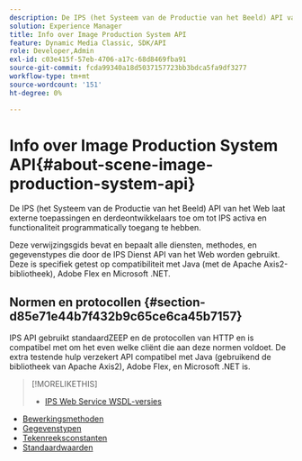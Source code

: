 ```yaml
---
description: De IPS (het Systeem van de Productie van het Beeld) API van het Web laat externe toepassingen en derdeontwikkelaars toe om tot IPS activa en functionaliteit programmatically toegang te hebben.
solution: Experience Manager
title: Info over Image Production System API
feature: Dynamic Media Classic, SDK/API
role: Developer,Admin
exl-id: c03e415f-57eb-4706-a17c-68d8469fba91
source-git-commit: fcda99340a18d5037157723bb3bdca5fa9df3277
workflow-type: tm+mt
source-wordcount: '151'
ht-degree: 0%

---
```


# Info over Image Production System API{#about-scene-image-production-system-api}

De IPS (het Systeem van de Productie van het Beeld) API van het Web laat externe toepassingen en derdeontwikkelaars toe om tot IPS activa en functionaliteit programmatically toegang te hebben.

Deze verwijzingsgids bevat en bepaalt alle diensten, methodes, en gegevenstypes die door de IPS Dienst API van het Web worden gebruikt. Deze is specifiek getest op compatibiliteit met Java (met de Apache Axis2-bibliotheek), Adobe Flex en Microsoft .NET.

## Normen en protocollen {#section-d85e71e44b7f432b9c65ce6ca45b7157}

IPS API gebruikt standaardZEEP en de protocollen van HTTP en is compatibel met om het even welke cliënt die aan deze normen voldoet. De extra testende hulp verzekert API compatibel met Java (gebruikend de bibliotheek van Apache Axis2), Adobe Flex, en Microsoft .NET is.

>[!MORELIKETHIS]
>
>* [IPS Web Service WSDL-versies](c-wsdl-versions.md#concept-aff3e13f3b59486882260b5f2e962226)
* [Bewerkingsmethoden](operations/c-operations-intro/c-methods/c-methods.md)
* [Gegevenstypen](types/c-data-types/c-data-types.md#concept-dcf2ce73ff334e22bc4c634e3a0a50a6)
* [Tekenreeksconstanten](string-constants/c-string-constants/c-string-constants.md)
* [Standaardwaarden](faults/c-faults/c-faults.md#concept-28c5e495f39443ecab05384d8cf8ab6b)

